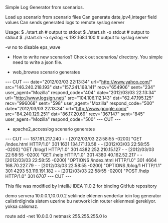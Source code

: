 Simple Log Generator from scenarios.       

Load up scenario from scenario files
Can generate date,ipv4,integer field values
Can sends generated logs to remote syslog server

Usage:
 $ ./start.sh                            # output to stdout
 $ ./start.sh -o stdout                  # output to stdout
 $ ./start.sh -o syslog -s 192.168.1.100 # output to syslog server

 -w no to disable eps_wave

- How to write new scenarios?
  Check out scenarios/ directory. You simple need to write a json file.

- web_browse scenario generates

--- CUT ---
date="2012/03/03 22:13:34" url="http://www.yahoo.com/" src="146.240.218.193" dst="157.241.168.141" recv="654906" sent="234" user_agent="Mozilla" respond_code="404"
date="2012/03/03 22:13:34" url="http://www.logsign.net/" src="104.106.112.143" dst="62.47.195.125" recv="996068" sent="598" user_agent="Mozilla" respond_code="500"
date="2012/03/03 22:13:34" url="http://www.google.com/" src="84.240.129.251" dst="86.17.20.69" recv="367147" sent="845" user_agent="Mozilla" respond_code="500"
--- CUT ---

- apache2_accesslog scenario generates

--- CUT ---
187.181.217.240 - - [2012/03/03 22:58:55 -0200] "GET /index.html HTTP/1.0" 301 1631
134.171.13.58 - - [2012/03/03 22:58:55 -0200] "GET /blog/1 HTTP/1.0" 301 4382
252.210.15.127 - - [2012/03/03 22:58:55 -0200] "GET /help HTTP/1.0" 301 4380
40.162.52.217 - - [2012/03/03 22:58:55 -0200] "OPTIONS /index.html HTTP/1.0" 301 4664
168.70.227.79 - - [2012/03/03 22:58:55 -0200] "OPTIONS /blog/1 HTTP/1.1" 301 4293
53.119.191.182 - - [2012/03/03 22:58:55 -0200] "POST /help HTTP/1.0" 301 6707
--- CUT ---

This file was modified by IntelliJ IDEA 11.0.2 for binding GitHub repository

demo servera 10.0.0.1,10.0.0.2 seklinde eklenen senderlar icin log generator calistirdiginda sistem uzerine bu network icin router eklenmesi gerekiyor.
yoksa calismaz.

route add -net 10.0.0.0 netmask 255.255.255.0 lo